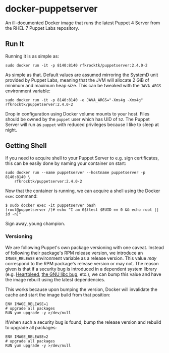 docker-puppetserver
===================

An ill-documented Docker image that runs the latest Puppet 4 Server from the RHEL 7 Puppet Labs repository.

## Run It

Running it is as simple as:

```
sudo docker run -it -p 8140:8140 rfkrocktk/puppetserver:2.4.0-2
```

As simple as that. Default values are assumed mirroring the SystemD unit provided by Puppet Labs, meaning that the JVM
will allocate 2 GiB of minimum and maximum heap size. This can be tweaked with the `JAVA_ARGS` environment variable:

```
sudo docker run -it -p 8140:8140 -e JAVA_ARGS="-Xms4g -Xmx4g" rfkrocktk/puppetserver:2.4.0-2
```

Drop in configuration using Docker volume mounts to your host. Files should be owned by the `puppet` user which has UID
of `52`. The Puppet Server will run as `puppet` with reduced privileges because I like to sleep at night.

## Getting Shell

If you need to acquire shell to your Puppet Server to e.g. sign certificates, this can be easily done by naming your
container on start:

```
sudo docker run --name puppetserver --hostname puppetserver -p 8140:8140 \
    rfkrocktk/puppetserver:2.4.0-2
```

Now that the container is running, we can acquire a shell using the Docker `exec` command:

```
$ sudo docker exec -it puppetserver bash
[root@puppetserver /]# echo "I am G$(test $EUID == 0 && echo root || id -n)"
```

Sign away, young champion.

### Versioning

We are following Puppet's own package versioning with one caveat. Instead of following their package's RPM release
version, we introduce an `IMAGE_RELEASE` environment variable as a release version. This value _may_ correspond to the
RPM package's release version or may not. The reason given is that if a security bug is introduced in a dependent
system library (e.g. [Heartbleed][heartbleed], [the GNU libc bug][glibc-bug], etc.), we can bump this value and have the
image rebuilt using the latest dependencies.

This works because upon bumping the version, Docker will invalidate the cache and start the image build from that
position:

```
ENV IMAGE_RELEASE=1
# upgrade all packages
RUN yum upgrade -y >/dev/null
```

If/when such a security bug is found, bump the release version and rebuild to upgrade all packages:

```
ENV IMAGE_RELEASE=2
# upgrade all packages
RUN yum upgrade -y >/dev/null
```

 [heartbleed]: http://heartbleed.com/
 [glibc-bug]: https://bugzilla.redhat.com/show_bug.cgi?id=CVE-2015-0235
